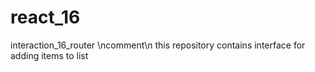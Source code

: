 # react_16
interaction_16_router \ncomment\n this repository contains interface for adding items to list

